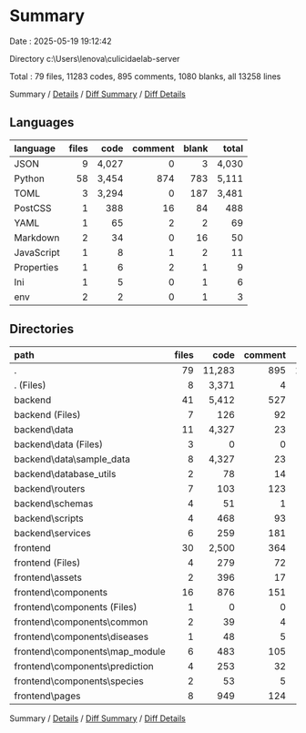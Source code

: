 # Summary

Date : 2025-05-19 19:12:42

Directory c:\\Users\\lenova\\culicidaelab-server

Total : 79 files,  11283 codes, 895 comments, 1080 blanks, all 13258 lines

Summary / [Details](details.md) / [Diff Summary](diff.md) / [Diff Details](diff-details.md)

## Languages
| language | files | code | comment | blank | total |
| :--- | ---: | ---: | ---: | ---: | ---: |
| JSON | 9 | 4,027 | 0 | 3 | 4,030 |
| Python | 58 | 3,454 | 874 | 783 | 5,111 |
| TOML | 3 | 3,294 | 0 | 187 | 3,481 |
| PostCSS | 1 | 388 | 16 | 84 | 488 |
| YAML | 1 | 65 | 2 | 2 | 69 |
| Markdown | 2 | 34 | 0 | 16 | 50 |
| JavaScript | 1 | 8 | 1 | 2 | 11 |
| Properties | 1 | 6 | 2 | 1 | 9 |
| Ini | 1 | 5 | 0 | 1 | 6 |
| env | 2 | 2 | 0 | 1 | 3 |

## Directories
| path | files | code | comment | blank | total |
| :--- | ---: | ---: | ---: | ---: | ---: |
| . | 79 | 11,283 | 895 | 1,080 | 13,258 |
| . (Files) | 8 | 3,371 | 4 | 193 | 3,568 |
| backend | 41 | 5,412 | 527 | 401 | 6,340 |
| backend (Files) | 7 | 126 | 92 | 84 | 302 |
| backend\\data | 11 | 4,327 | 23 | 39 | 4,389 |
| backend\\data (Files) | 3 | 0 | 0 | 3 | 3 |
| backend\\data\\sample_data | 8 | 4,327 | 23 | 36 | 4,386 |
| backend\\database_utils | 2 | 78 | 14 | 17 | 109 |
| backend\\routers | 7 | 103 | 123 | 52 | 278 |
| backend\\schemas | 4 | 51 | 1 | 24 | 76 |
| backend\\scripts | 4 | 468 | 93 | 84 | 645 |
| backend\\services | 6 | 259 | 181 | 101 | 541 |
| frontend | 30 | 2,500 | 364 | 486 | 3,350 |
| frontend (Files) | 4 | 279 | 72 | 63 | 414 |
| frontend\\assets | 2 | 396 | 17 | 86 | 499 |
| frontend\\components | 16 | 876 | 151 | 178 | 1,205 |
| frontend\\components (Files) | 1 | 0 | 0 | 1 | 1 |
| frontend\\components\\common | 2 | 39 | 4 | 17 | 60 |
| frontend\\components\\diseases | 1 | 48 | 5 | 7 | 60 |
| frontend\\components\\map_module | 6 | 483 | 105 | 96 | 684 |
| frontend\\components\\prediction | 4 | 253 | 32 | 49 | 334 |
| frontend\\components\\species | 2 | 53 | 5 | 8 | 66 |
| frontend\\pages | 8 | 949 | 124 | 159 | 1,232 |

Summary / [Details](details.md) / [Diff Summary](diff.md) / [Diff Details](diff-details.md)